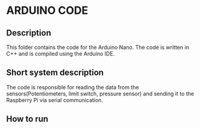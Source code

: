 # ARDUINO CODE
## Description
This folder contains the code for the Arduino Nano. The code is written in C++ and is compiled using the Arduino IDE.

## Short system description
The code is responsible for reading the data from the sensors(Potentiometers, limit switch, pressure sensor) and sending it to the Raspberry Pi via serial communication.

## How to run